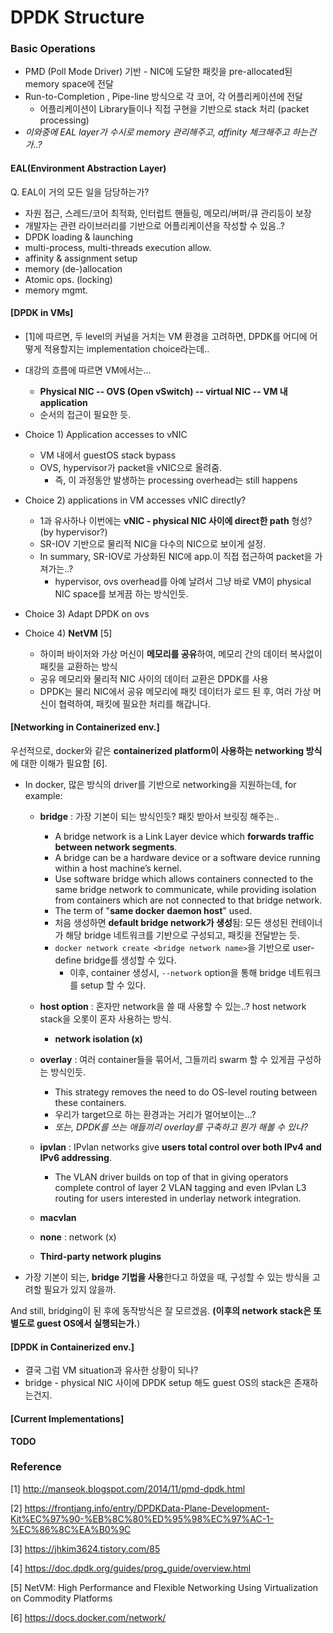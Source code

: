 # DPDK Structure

### Basic Operations

- PMD (Poll Mode Driver) 기반 - NIC에 도달한 패킷을 pre-allocated된 memory space에 전달
- Run-to-Completion , Pipe-line 방식으로 각 코어, 각 어플리케이션에 전달
  - 어플리케이션이 Library들이나 직접 구현을 기반으로 stack 처리 (packet processing)
- *이와중에 EAL layer가 수시로 memory 관리해주고, affinity 체크해주고 하는건가..?*

#### EAL(Environment Abstraction Layer)

Q. EAL이 거의 모든 일을 담당하는가?

-  자원 접근, 스레드/코어 최적화, 인터럽트 핸들링, 메모리/버퍼/큐 관리등이 보장
- 개발자는 관련 라이브러리를 기반으로 어플리케이션을 작성할 수 있음..?
- DPDK loading & launching
- multi-process, multi-threads execution allow.
- affinity & assignment setup
- memory (de-)allocation
- Atomic ops. (locking)
- memory mgmt.



#### [DPDK in VMs]

+ [1]에 따르면, 두 level의 커널을 거치는 VM 환경을 고려하면, DPDK를 어디에 어떻게 적용할지는 implementation choice라는데..
+ 대강의 흐름에 따르면 VM에서는...
  + **Physical NIC -- OVS (Open vSwitch) -- virtual NIC -- VM 내 application** 
  + 순서의 접근이 필요한 듯.

+ Choice 1) Application accesses to vNIC
  + VM 내에서 guestOS stack bypass
  + OVS, hypervisor가 packet을  vNIC으로 올려줌. 
    + 즉, 이 과정동안 발생하는 processing overhead는 still happens
+ Choice 2) applications in VM accesses vNIC directly?
  + 1과 유사하나 이번에는 **vNIC - physical NIC 사이에 direct한 path** 형성? (by hypervisor?)
  + SR-IOV 기반으로 물리적 NIC을 다수의 NIC으로 보이게 설정.
  + In summary, SR-IOV로 가상화된 NIC에 app.이 직접 접근하여  packet을 가져가는..?
    + hypervisor, ovs overhead를 아예 날려서 그냥 바로 VM이 physical NIC space를 보게끔 하는 방식인듯.
+ Choice 3) Adapt DPDK on ovs



+ Choice 4) **NetVM** [5]
  + 하이퍼 바이저와 가상 머신이 **메모리를 공유**하여, 메모리 간의 데이터 복사없이 패킷을 교환하는 방식
  + 공유 메모리와 물리적 NIC 사이의 데이터 교환은 DPDK를 사용
  + DPDK는 물리 NIC에서 공유 메모리에 패킷 데이터가 로드 된 후, 여러 가상 머신이 협력하여, 패킷에 필요한 처리를 해갑니다.
    

#### [Networking in Containerized env.]

우선적으로, docker와 같은 **containerized platform이 사용하는 networking 방식**에 대한 이해가 필요함 [6].

+ In docker, 많은 방식의 driver를 기반으로 networking을 지원하는데, for example:
  + **bridge** : 가장 기본이 되는 방식인듯? 패킷 받아서 브릿징 해주는.. 
    - A bridge network is a Link Layer device which **forwards traffic between network segments**. 
    - A bridge can be a hardware device or a software device running within a host machine’s kernel.
    - Use software bridge which allows containers connected to the same bridge network to communicate, while providing isolation from containers which are not connected to that bridge network. 
    - The term of "**same docker daemon host**" used.
    - 처음 생성하면 **default bridge network가 생성**됨: 모든 생성된 컨테이너가 해당 bridge 네트워크를 기반으로 구성되고, 패킷을 전달받는 듯.
    - `docker network create <bridge network name>`을 기반으로 user-define bridge를 생성할 수 있다.
      - 이후, container 생성시, `--network` option을 통해 bridge 네트워크를 setup 할 수 있다.
        

  + **host option** : 혼자만 network을 쓸 때 사용할 수 있는..? host network stack을 오롯이 혼자 사용하는 방식. 
    + **network isolation (x)**
  + **overlay** : 여러 container들을 묶어서, 그들끼리 swarm 할 수 있게끔 구성하는 방식인듯.
    + This strategy removes the need to do OS-level routing between these containers.
    + 우리가 target으로 하는 환경과는 거리가 멀어보이는...?
    + *또는, DPDK를 쓰는 애들끼리 overlay를 구축하고 뭔가 해볼 수 있나?*
  + **ipvlan** :  IPvlan networks give **users total control over both IPv4 and IPv6 addressing**. 
    + The VLAN driver builds on top of that in giving operators complete control of layer 2 VLAN tagging and even IPvlan L3 routing for users interested in underlay network integration. 
  + **macvlan**
  + **none** : network (x)
  + **Third-party network plugins**

+ 가장 기본이 되는, **bridge 기법을 사용**한다고 하였을 때, 구성할 수 있는 방식을 고려할 필요가 있지 않을까.



And still, bridging이 된 후에 동작방식은 잘 모르겠음. **(이후의 network stack은 또 별도로 guest OS에서 실행되는가.**)

#### [DPDK in Containerized env.]

+ 결국 그럼 VM situation과 유사한 상황이 되나?
+ bridge - physical NIC 사이에 DPDK setup 해도 guest OS의 stack은 존재하는건지.



#### [Current Implementations]

**TODO**





### Reference

[1] http://manseok.blogspot.com/2014/11/pmd-dpdk.html

[2] https://frontjang.info/entry/DPDKData-Plane-Development-Kit%EC%97%90-%EB%8C%80%ED%95%98%EC%97%AC-1-%EC%86%8C%EA%B0%9C

[3] https://jhkim3624.tistory.com/85

[4] https://doc.dpdk.org/guides/prog_guide/overview.html

[5] NetVM: High Performance and Flexible Networking Using Virtualization on Commodity Platforms

[6] https://docs.docker.com/network/